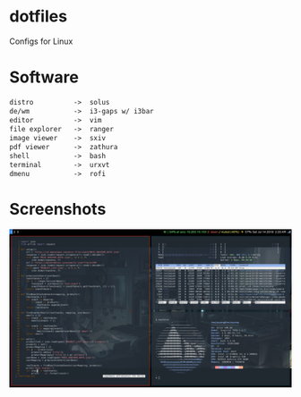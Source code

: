 # dotfiles
Configs for Linux

# Software
```
distro          ->  solus
de/wm           ->  i3-gaps w/ i3bar
editor          ->  vim
file explorer   ->  ranger
image viewer    ->  sxiv
pdf viewer      ->  zathura
shell           ->  bash
terminal        ->  urxvt
dmenu           ->  rofi
```

# Screenshots
![](screenshots/2018_07_14.png "Fake Dirty")
